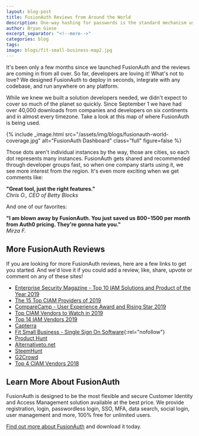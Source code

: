```yaml
---
layout: blog-post
title: FusionAuth Reviews from Around the World
description: One-way hashing for passwords is the standard mechanism used to protect your user's passwords. Let's take a look at how it works and some new ideas to improve it.
author: Bryan Giese
excerpt_separator: "<!--more-->"
categories: blog
tags:
image: blogs/fit-small-business-map2.jpg
---
```


It's been only a few months since we launched FusionAuth and the reviews are coming in from all over. So far, developers are loving it! What's not to love? We designed FusionAuth to deploy in seconds, integrate with any codebase, and run anywhere on any platform.
<!--more-->

While we knew we built a solution developers needed, we didn't expect to cover so much of the planet so quickly. Since September 1 we have had over 40,000 downloads from companies and developers on six continents and in almost every timezone. Take a look at this map of where FusionAuth is being used.

{% include _image.html src="/assets/img/blogs/fusionauth-world-coverage.jpg" alt="FusionAuth Dashboard" class="full" figure=false %}


Those dots aren't individual instances by the way, those are cities, so each dot represents many instances. FusionAuth gets shared and recommended through developer groups fast, so when one company starts using it, we see more interest from the region. It's even more exciting when we get comments like:

**"Great tool, just the right features."**<br>
_Chris O., CEO of Betty Blocks_

And one of our favorites:

**"I am blown away by FusionAuth. You just saved us $800-$1500 per month from Auth0 pricing. They're gonna hate you."**<br>
_Mirza F._

## More FusionAuth Reviews
If you are looking for more FusionAuth reviews, here are a few links to get you started. And we'd love it if you could add a review, like, share, upvote or comment on any of these sites!

- [Enterprise Security Magazine - Top 10 IAM Solutions and Product of the Year 2019](https://identity-and-access-management-solutions.enterprisesecuritymag.com/vendors/fusionauth/2019)
- [The 15 Top CIAM Providers of 2019](https://solutionsreview.com/identity-management/the-15-top-ciam-providers-of-2019/)
- [CompareCamp - User Experience Award and Rising Star 2019](http://comparecamp.com/fusionauth-review-pricing-pros-cons-features/)
- [Top CIAM Vendors to Watch in 2019](https://solutionsreview.com/identity-management/solutions-review-presents-the-top-ciam-vendors-to-watch-in-2019/)
- [Top 14 IAM Vendors 2019](https://solutionsreview.com/identity-management/top-14-iam-vendors-to-watch-in-2019/)   
- [Capterra](https://www.capterra.com/p/182987/FusionAuth/)
- [Fit Small Business - Single Sign On Software](https://fitsmallbusiness.com/reviews/single-sign-on-software-reviews/){:rel="nofollow"}
- [Product Hunt](https://www.producthunt.com/posts/fusionauth)
- [Alternativeto.net](https://alternativeto.net/software/fusionauth/?license=opensource)
- [SteemHunt](https://steemhunt.com/@smyle/fusionauth-auth-built-for-devs-free-for-unlimited-users)
- [G2Crowd](https://www.g2.com/products/fusionauth/reviews)
- [Top 4 CIAM Vendors 2018](https://solutionsreview.com/identity-management/top-4-ciam-vendors-watch-2018/)

## Learn More About FusionAuth

FusionAuth is designed to be the most flexible and secure Customer Identity and Access Management solution available at the best price. We provide registration, login, passwordless login, SSO, MFA, data search, social login, user management and more, 100% free for unlimited users.

[Find out more about FusionAuth](https://fusionauth.io/ "FusionAuth Home") and download it today.
